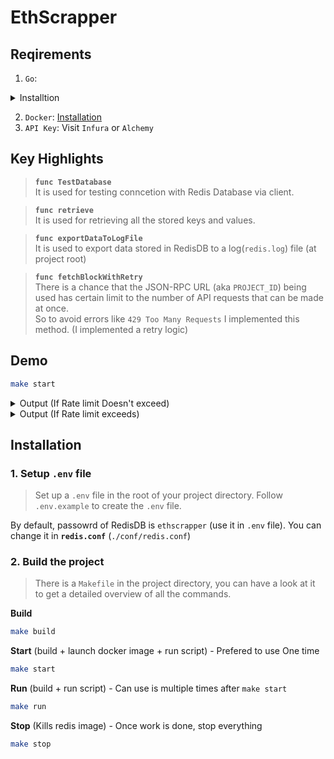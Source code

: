 # EthScrapper

## Reqirements
1. `Go`: 

<details>
<summary>
Installtion
</summary>

1. Install Go version 1.16 or above.

2. Define GOPATH environment variable and modify PATH to access your Go binaries. A common setup is as follows. You could always specify it based on your own flavor.

```sh
export GOPATH=$HOME/go
export PATH=$PATH:$GOPATH/bin
```

</details>

2. `Docker`: [Installation](https://docs.docker.com/engine/install/)
3. `API Key`: Visit `Infura` or `Alchemy`

## Key Highlights
> **`func TestDatabase`**<br>
> It is used for testing conncetion with Redis Database via client.

> **`func retrieve`**<br>
> It is used for retrieving all the stored keys and values.

> **`func exportDataToLogFile`**<br>
> It is used to export data stored in RedisDB to a log(`redis.log`) file (at project root)

> **`func fetchBlockWithRetry`**<br>
> There is a chance that the JSON-RPC URL (aka `PROJECT_ID`) being used has certain limit to the number of API requests that can be made at once.<br>
> So to avoid errors like `429 Too Many Requests` I implemented this method. (I implemented a retry logic)

## Demo

```sh
make start
```

<details>
<summary>
Output (If Rate limit Doesn't exceed)
</summary>

```js
672c0e2889776e5b04846fdbe19edd70fb8cc5cf871e7ff8e41fdb01862b1484
Welcome to EthScrapper for Sepolia
[INFO]		Latest block number: 6529830
2024/08/19 15:38:11 Found <1> keys in Redis
[INFO]		Found <20> logs
[INFO]        	- related to Topic <0x3e54d0825ed78523037d00a81759237eb436ce774bd546993ee67a1b67b6e766>
[INFO]        	- in Contract Address <0x919Ab642766D1a015F546811F15d5DB324F5E415>
2024/08/19 15:38:17 |=================================|
2024/08/19 15:38:17 | All events stored successfully. |
2024/08/19 15:38:17 |=================================|
2024/08/19 15:38:17 Found <21> keys in Redis
2024/08/19 15:38:17 Exported 21 key-value pairs to redis.log
```

</details>

<details>
<summary>
Output (If Rate limit exceeds)
</summary>

```js
839c02ed0867c3d7d55750e12a0141ab8c27db74bbc9ec58c68324c02faa1143
Welcome to EthScrapper for Sepolia
[INFO]		Latest block number: 6529858
2024/08/19 15:43:57 Found <1> keys in Redis
[INFO]		Found <156> logs
[INFO]        	- related to Topic <0x3e54d0825ed78523037d00a81759237eb436ce774bd546993ee67a1b67b6e766>
[INFO]        	- in Contract Address <0x919Ab642766D1a015F546811F15d5DB324F5E415>
[WARN]		Rate limit exceeded, retrying in 1s...
[WARN]		Rate limit exceeded, retrying in 1s...
[WARN]		Rate limit exceeded, retrying in 1s...
[WARN]		Rate limit exceeded, retrying in 1s...
[WARN]		Rate limit exceeded, retrying in 1s...
[WARN]		Rate limit exceeded, retrying in 1s...
[WARN]		Rate limit exceeded, retrying in 1s...
[WARN]		Rate limit exceeded, retrying in 1s...
[WARN]		Rate limit exceeded, retrying in 1s...
[WARN]		Rate limit exceeded, retrying in 1s...
[WARN]		Rate limit exceeded, retrying in 1s...
[WARN]		Rate limit exceeded, retrying in 1s...
[WARN]		Rate limit exceeded, retrying in 1s...
[WARN]		Rate limit exceeded, retrying in 1s...
[WARN]		Rate limit exceeded, retrying in 1s...
[WARN]		Rate limit exceeded, retrying in 1s...
[WARN]		Rate limit exceeded, retrying in 1s...
[WARN]		Rate limit exceeded, retrying in 1s...
[WARN]		Rate limit exceeded, retrying in 1s...
[WARN]		Rate limit exceeded, retrying in 1s...
[WARN]		Rate limit exceeded, retrying in 1s...
[WARN]		Rate limit exceeded, retrying in 1s...
[WARN]		Rate limit exceeded, retrying in 1s...
[WARN]		Rate limit exceeded, retrying in 1s...
[WARN]		Rate limit exceeded, retrying in 1s...
[WARN]		Rate limit exceeded, retrying in 1s...
[WARN]		Rate limit exceeded, retrying in 1s...
[WARN]		Rate limit exceeded, retrying in 1s...
[WARN]		Rate limit exceeded, retrying in 1s...
[WARN]		Rate limit exceeded, retrying in 1s...
[WARN]		Rate limit exceeded, retrying in 1s...
[WARN]		Rate limit exceeded, retrying in 1s...
[WARN]		Rate limit exceeded, retrying in 1s...
[WARN]		Rate limit exceeded, retrying in 1s...
[WARN]		Rate limit exceeded, retrying in 1s...
[WARN]		Rate limit exceeded, retrying in 1s...
[WARN]		Rate limit exceeded, retrying in 1s...
[WARN]		Rate limit exceeded, retrying in 1s...
[WARN]		Rate limit exceeded, retrying in 1s...
[WARN]		Rate limit exceeded, retrying in 1s...
[WARN]		Rate limit exceeded, retrying in 1s...
[WARN]		Rate limit exceeded, retrying in 1s...
[WARN]		Rate limit exceeded, retrying in 1s...
[WARN]		Rate limit exceeded, retrying in 1s...
[WARN]		Rate limit exceeded, retrying in 1s...
[WARN]		Rate limit exceeded, retrying in 1s...
[WARN]		Rate limit exceeded, retrying in 1s...
[WARN]		Rate limit exceeded, retrying in 1s...
[WARN]		Rate limit exceeded, retrying in 1s...
[WARN]		Rate limit exceeded, retrying in 1s...
[WARN]		Rate limit exceeded, retrying in 1s...
[WARN]		Rate limit exceeded, retrying in 1s...
[WARN]		Rate limit exceeded, retrying in 1s...
[WARN]		Rate limit exceeded, retrying in 1s...
[WARN]		Rate limit exceeded, retrying in 1s...
[WARN]		Rate limit exceeded, retrying in 1s...
[WARN]		Rate limit exceeded, retrying in 1s...
[WARN]		Rate limit exceeded, retrying in 1s...
[WARN]		Rate limit exceeded, retrying in 1s...
[WARN]		Rate limit exceeded, retrying in 1s...
[WARN]		Rate limit exceeded, retrying in 1s...
[WARN]		Rate limit exceeded, retrying in 1s...
[WARN]		Rate limit exceeded, retrying in 1s...
[WARN]		Rate limit exceeded, retrying in 1s...
[WARN]		Rate limit exceeded, retrying in 1s...
[WARN]		Rate limit exceeded, retrying in 1s...
[WARN]		Rate limit exceeded, retrying in 1s...
[WARN]		Rate limit exceeded, retrying in 1s...
[WARN]		Rate limit exceeded, retrying in 1s...
[WARN]		Rate limit exceeded, retrying in 1s...
[WARN]		Rate limit exceeded, retrying in 1s...
[WARN]		Rate limit exceeded, retrying in 1s...
[WARN]		Rate limit exceeded, retrying in 1s...
[WARN]		Rate limit exceeded, retrying in 1s...
[WARN]		Rate limit exceeded, retrying in 1s...
[WARN]		Rate limit exceeded, retrying in 1s...
[WARN]		Rate limit exceeded, retrying in 1s...
[WARN]		Rate limit exceeded, retrying in 1s...
[WARN]		Rate limit exceeded, retrying in 1s...
[WARN]		Rate limit exceeded, retrying in 1s...
[WARN]		Rate limit exceeded, retrying in 1s...
[WARN]		Rate limit exceeded, retrying in 1s...
[WARN]		Rate limit exceeded, retrying in 1s...
[WARN]		Rate limit exceeded, retrying in 1s...
[WARN]		Rate limit exceeded, retrying in 1s...
[WARN]		Rate limit exceeded, retrying in 1s...
[WARN]		Rate limit exceeded, retrying in 1s...
[WARN]		Rate limit exceeded, retrying in 1s...
[WARN]		Rate limit exceeded, retrying in 1s...
[WARN]		Rate limit exceeded, retrying in 1s...
[WARN]		Rate limit exceeded, retrying in 1s...
[WARN]		Rate limit exceeded, retrying in 2s...
[WARN]		Rate limit exceeded, retrying in 2s...
[WARN]		Rate limit exceeded, retrying in 2s...
[WARN]		Rate limit exceeded, retrying in 2s...
[WARN]		Rate limit exceeded, retrying in 2s...
[WARN]		Rate limit exceeded, retrying in 2s...
[WARN]		Rate limit exceeded, retrying in 2s...
[WARN]		Rate limit exceeded, retrying in 2s...
[WARN]		Rate limit exceeded, retrying in 2s...
[WARN]		Rate limit exceeded, retrying in 2s...
[WARN]		Rate limit exceeded, retrying in 2s...
[WARN]		Rate limit exceeded, retrying in 2s...
[WARN]		Rate limit exceeded, retrying in 2s...
[WARN]		Rate limit exceeded, retrying in 2s...
[WARN]		Rate limit exceeded, retrying in 2s...
[WARN]		Rate limit exceeded, retrying in 2s...
[WARN]		Rate limit exceeded, retrying in 2s...
[WARN]		Rate limit exceeded, retrying in 2s...
[WARN]		Rate limit exceeded, retrying in 2s...
[WARN]		Rate limit exceeded, retrying in 2s...
[WARN]		Rate limit exceeded, retrying in 2s...
[WARN]		Rate limit exceeded, retrying in 2s...
[WARN]		Rate limit exceeded, retrying in 2s...
[WARN]		Rate limit exceeded, retrying in 2s...
[WARN]		Rate limit exceeded, retrying in 2s...
[WARN]		Rate limit exceeded, retrying in 2s...
[WARN]		Rate limit exceeded, retrying in 2s...
[WARN]		Rate limit exceeded, retrying in 2s...
[WARN]		Rate limit exceeded, retrying in 2s...
[WARN]		Rate limit exceeded, retrying in 2s...
[WARN]		Rate limit exceeded, retrying in 2s...
[WARN]		Rate limit exceeded, retrying in 2s...
[WARN]		Rate limit exceeded, retrying in 2s...
[WARN]		Rate limit exceeded, retrying in 2s...
[WARN]		Rate limit exceeded, retrying in 2s...
[WARN]		Rate limit exceeded, retrying in 2s...
[WARN]		Rate limit exceeded, retrying in 2s...
[WARN]		Rate limit exceeded, retrying in 2s...
[WARN]		Rate limit exceeded, retrying in 2s...
[WARN]		Rate limit exceeded, retrying in 2s...
[WARN]		Rate limit exceeded, retrying in 2s...
2024/08/19 15:44:29 |=================================|
2024/08/19 15:44:29 | All events stored successfully. |
2024/08/19 15:44:29 |=================================|
2024/08/19 15:44:29 Found <157> keys in Redis
2024/08/19 15:44:29 Exported 157 key-value pairs to redis.log
```

</details>


## Installation

### 1. Setup `.env` file

> Set up a `.env` file in the root of your project directory. Follow `.env.example` to create the `.env` file.

By default, passowrd of RedisDB is `ethscrapper` (use it in `.env` file). You can change it in **`redis.conf`** (`./conf/redis.conf`) 

### 2. Build the project

> There is a `Makefile` in the project directory, you can have a look at it to get a detailed overview of all the commands.

**Build**
```sh
make build
```

**Start** (build + launch docker image + run script) - Prefered to use One time
```sh
make start
```

**Run** (build + run script) - Can use is multiple times after `make start`
```sh
make run
```

**Stop** (Kills redis image) - Once work is done, stop everything
```sh
make stop
```